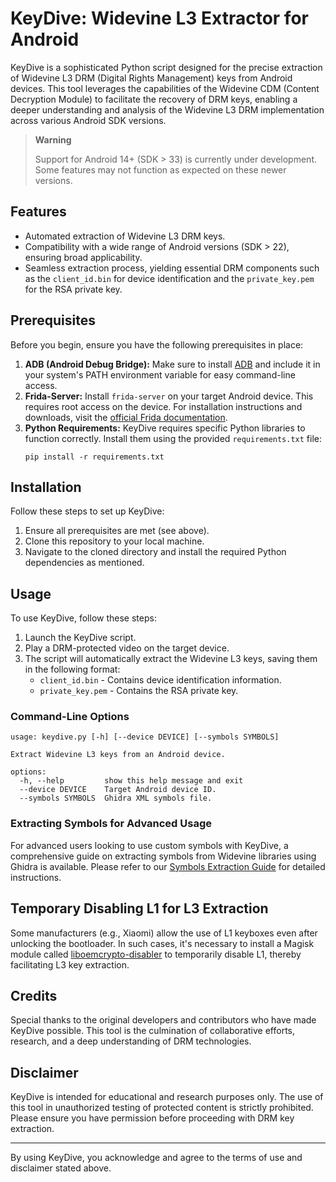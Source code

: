 # KeyDive: Widevine L3 Extractor for Android

KeyDive is a sophisticated Python script designed for the precise extraction of Widevine L3 DRM (Digital Rights Management) keys from Android devices. This tool leverages the capabilities of the Widevine CDM (Content Decryption Module) to facilitate the recovery of DRM keys, enabling a deeper understanding and analysis of the Widevine L3 DRM implementation across various Android SDK versions.

> **Warning**
> 
> Support for Android 14+ (SDK > 33) is currently under development. Some features may not function as expected on these newer versions.

## Features

- Automated extraction of Widevine L3 DRM keys.
- Compatibility with a wide range of Android versions (SDK > 22), ensuring broad applicability.
- Seamless extraction process, yielding essential DRM components such as the `client_id.bin` for device identification and the `private_key.pem` for the RSA private key.

## Prerequisites

Before you begin, ensure you have the following prerequisites in place:

1. **ADB (Android Debug Bridge):** Make sure to install [ADB](https://developer.android.com/studio/command-line/adb) and include it in your system's PATH environment variable for easy command-line access.
2. **Frida-Server:** Install `frida-server` on your target Android device. This requires root access on the device. For installation instructions and downloads, visit the [official Frida documentation](https://frida.re/docs/installation/).
3. **Python Requirements:** KeyDive requires specific Python libraries to function correctly. Install them using the provided `requirements.txt` file:
   ```shell
   pip install -r requirements.txt
   ```

## Installation

Follow these steps to set up KeyDive:

1. Ensure all prerequisites are met (see above).
2. Clone this repository to your local machine.
3. Navigate to the cloned directory and install the required Python dependencies as mentioned.

## Usage

To use KeyDive, follow these steps:

1. Launch the KeyDive script.
2. Play a DRM-protected video on the target device.
3. The script will automatically extract the Widevine L3 keys, saving them in the following format:
   - `client_id.bin` - Contains device identification information.
   - `private_key.pem` - Contains the RSA private key.

### Command-Line Options

```shell
usage: keydive.py [-h] [--device DEVICE] [--symbols SYMBOLS]

Extract Widevine L3 keys from an Android device.

options:
  -h, --help         show this help message and exit
  --device DEVICE    Target Android device ID.
  --symbols SYMBOLS  Ghidra XML symbols file.

```

### Extracting Symbols for Advanced Usage

For advanced users looking to use custom symbols with KeyDive, a comprehensive guide on extracting symbols from Widevine libraries using Ghidra is available. Please refer to our [Symbols Extraction Guide](./docs/SYMBOLS.md) for detailed instructions.

## Temporary Disabling L1 for L3 Extraction

Some manufacturers (e.g., Xiaomi) allow the use of L1 keyboxes even after unlocking the bootloader. In such cases, it's necessary to install a Magisk module called [liboemcrypto-disabler](https://github.com/Magisk-Modules-Repo/liboemcryptodisabler) to temporarily disable L1, thereby facilitating L3 key extraction.

## Credits

Special thanks to the original developers and contributors who have made KeyDive possible. This tool is the culmination of collaborative efforts, research, and a deep understanding of DRM technologies. 

## Disclaimer

KeyDive is intended for educational and research purposes only. The use of this tool in unauthorized testing of protected content is strictly prohibited. Please ensure you have permission before proceeding with DRM key extraction.

---

By using KeyDive, you acknowledge and agree to the terms of use and disclaimer stated above.